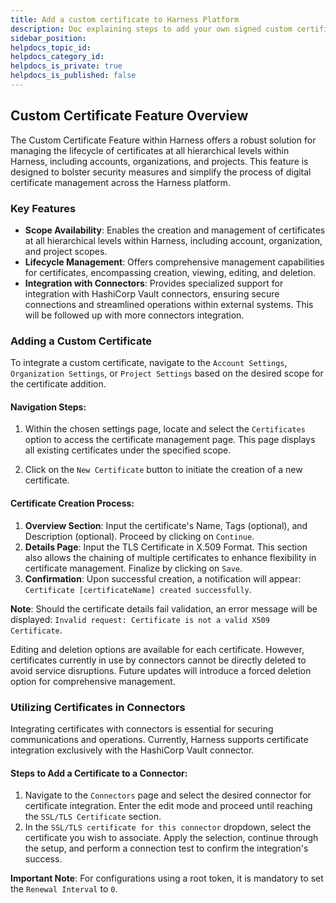 ```yaml
---
title: Add a custom certificate to Harness Platform
description: Doc explaining steps to add your own signed custom certificate.
sidebar_position: 
helpdocs_topic_id: 
helpdocs_category_id: 
helpdocs_is_private: true
helpdocs_is_published: false
---
```


## Custom Certificate Feature Overview

The Custom Certificate Feature within Harness offers a robust solution for managing the lifecycle of certificates at all hierarchical levels within Harness, including accounts, organizations, and projects. This feature is designed to bolster security measures and simplify the process of digital certificate management across the Harness platform.

### Key Features

- **Scope Availability**: Enables the creation and management of certificates at all hierarchical levels within Harness, including account, organization, and project scopes.
- **Lifecycle Management**: Offers comprehensive management capabilities for certificates, encompassing creation, viewing, editing, and deletion.
- **Integration with Connectors**: Provides specialized support for integration with HashiCorp Vault connectors, ensuring secure connections and streamlined operations within external systems. This will be followed up with more connectors integration.

### Adding a Custom Certificate

To integrate a custom certificate, navigate to the `Account Settings`, `Organization Settings`, or `Project Settings` based on the desired scope for the certificate addition.

#### Navigation Steps:

1. Within the chosen settings page, locate and select the `Certificates` option to access the certificate management page. This page displays all existing certificates under the specified scope.

2. Click on the `New Certificate` button to initiate the creation of a new certificate.

#### Certificate Creation Process:

1. **Overview Section**: Input the certificate's Name, Tags (optional), and Description (optional). Proceed by clicking on `Continue`.
2. **Details Page**: Input the TLS Certificate in X.509 Format. This section also allows the chaining of multiple certificates to enhance flexibility in certificate management. Finalize by clicking on `Save`.
3. **Confirmation**: Upon successful creation, a notification will appear: `Certificate [certificateName] created successfully`.

**Note**: Should the certificate details fail validation, an error message will be displayed: `Invalid request: Certificate is not a valid X509 Certificate`.

Editing and deletion options are available for each certificate. However, certificates currently in use by connectors cannot be directly deleted to avoid service disruptions. Future updates will introduce a forced deletion option for comprehensive management.

### Utilizing Certificates in Connectors

Integrating certificates with connectors is essential for securing communications and operations. Currently, Harness supports certificate integration exclusively with the HashiCorp Vault connector.

#### Steps to Add a Certificate to a Connector:

1. Navigate to the `Connectors` page and select the desired connector for certificate integration. Enter the edit mode and proceed until reaching the `SSL/TLS Certificate` section.
2. In the `SSL/TLS certificate for this connector` dropdown, select the certificate you wish to associate. Apply the selection, continue through the setup, and perform a connection test to confirm the integration's success.

**Important Note**: For configurations using a root token, it is mandatory to set the `Renewal Interval` to `0`.
